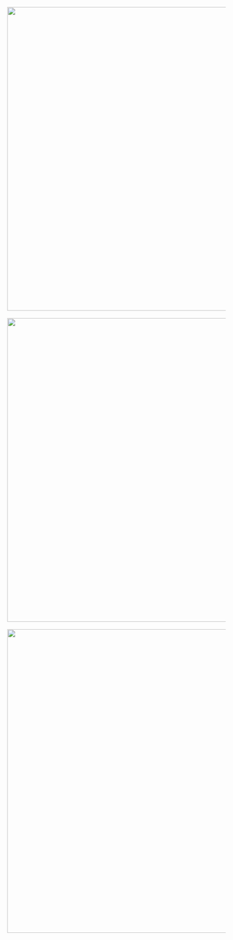 <p align="center">

</p>

<div align="center">
<img src="https://user-images.githubusercontent.com/87316285/141864622-4ae81609-d13e-4385-a9ad-fc852c86e8ce.png" width="700px" />
</div>
<br/>
<div align="center">
<img src="https://user-images.githubusercontent.com/87316285/141864687-50d2707e-f91d-4364-ad5c-4bf39f830beb.png" width="700px" />
</div>
<br/>
<div align="center">
<img src="https://user-images.githubusercontent.com/87316285/141864734-280b28f8-d17d-4241-af1f-97aa48b729f2.png" width="700px" />
</div>
